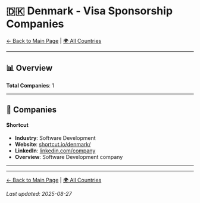 # 🇩🇰 Denmark - Visa Sponsorship Companies

[← Back to Main Page](../../README.md) | [🌍 All Countries](../countries.md)

---

## 📊 Overview

**Total Companies**: 1  




---

## 🏢 Companies

#### **Shortcut**
- **Industry**: Software Development
- **Website**: [shortcut.io/denmark/](https://shortcut.io/denmark/)
- **LinkedIn**: [linkedin.com/company](https://www.linkedin.com/company/shortcut-as/jobs/)
- **Overview**: Software Development company

---

---

[← Back to Main Page](../../README.md) | [🌍 All Countries](../countries.md)

*Last updated: 2025-08-27*
